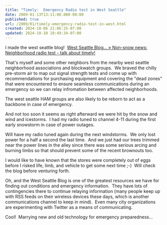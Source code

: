 ```yaml
---
title: "Timely:  Emergency Radio test in West Seattle"
date: 2009-01-13T13:11:00.000-08:00
published: true
url: /2009/01/timely-emergency-radio-test-in-west.html
created: 2024-10-06 21:06:25-07:00
updated: 2024-10-10 10:49:34-07:00
---
```


I made the west seattle blog!  [West Seattle Blog… » Non-snow news: Neighborhood radio test - talk about timely!](https://westseattleblog.com/blog/?p=12679)  
  
<!-- ![](neighborhoodradio.jpg) -->
  
That's myself and some other neighbors from the nearby west seattle neighborhood associations and blockwatch groups.  We braved the chilly pre-storm air to map out signal strength tests and come up with recommendations for purchasing equipment and covering the "dead zones" that were encountered to ensure seamless communications during an emergency so we can relay infromation between affected neighborhoods.   
  
The west seattle HAM groups are also likely to be reborn to act as a backbone in case of emergency.  
  
And not too soon it seems as right afterward we were hit by the snow and wind and icestorms.  I had my radio tuned to channel 4-11 during the first early snowstorm in case of power outages.  
  
Will have my radio tuned again during the next windstorms.  We only lost power for a half a second the last time.  And we just had our trees trimmed near the power lines in the alley since there was some serious arcing and burning limbs so that should prevent some of the recent brownouts too.  
  
I would like to have known that the stores were completely out of eggs before I risked life, limb, and vehicle to get some next time ;-)  Will check the blog before venturing forth.  
  
Oh, and the West Seattle Blog is one of the greatest resources we have for finding out conditions and emergency information.  They have lots of contingencies there to continue relaying information (many people keep up with RSS feeds on their wireless devices these days, which is another communications channel to keep in mind).  Even many city organizations are experimenting with Twitter as a means of communicating.  
  
Cool!  Marrying new and old technology for emergency preparedness...
